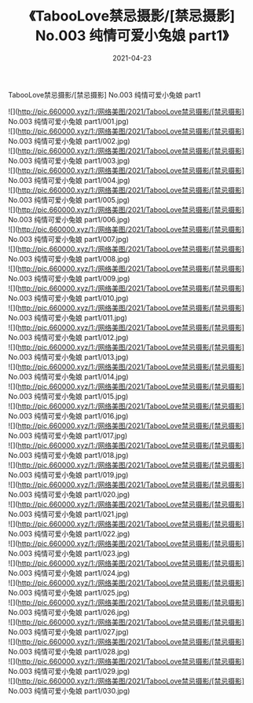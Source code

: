 ﻿---
layout: post
title:  《TabooLove禁忌摄影/[禁忌摄影] No.003 纯情可爱小兔娘 part1》
date:   2021-04-23
img: http://pic.660000.xyz/1:/网络美图/2021/TabooLove禁忌摄影/[禁忌摄影] No.003 纯情可爱小兔娘 part1/000.jpg
categories: [美女, 清纯, 唯美]
---

TabooLove禁忌摄影/[禁忌摄影] No.003 纯情可爱小兔娘 part1

 ![](http://pic.660000.xyz/1:/网络美图/2021/TabooLove禁忌摄影/[禁忌摄影] No.003 纯情可爱小兔娘 part1/001.jpg) <br>![](http://pic.660000.xyz/1:/网络美图/2021/TabooLove禁忌摄影/[禁忌摄影] No.003 纯情可爱小兔娘 part1/002.jpg) <br>![](http://pic.660000.xyz/1:/网络美图/2021/TabooLove禁忌摄影/[禁忌摄影] No.003 纯情可爱小兔娘 part1/003.jpg) <br>![](http://pic.660000.xyz/1:/网络美图/2021/TabooLove禁忌摄影/[禁忌摄影] No.003 纯情可爱小兔娘 part1/004.jpg) <br>![](http://pic.660000.xyz/1:/网络美图/2021/TabooLove禁忌摄影/[禁忌摄影] No.003 纯情可爱小兔娘 part1/005.jpg) <br>![](http://pic.660000.xyz/1:/网络美图/2021/TabooLove禁忌摄影/[禁忌摄影] No.003 纯情可爱小兔娘 part1/006.jpg) <br>![](http://pic.660000.xyz/1:/网络美图/2021/TabooLove禁忌摄影/[禁忌摄影] No.003 纯情可爱小兔娘 part1/007.jpg) <br>![](http://pic.660000.xyz/1:/网络美图/2021/TabooLove禁忌摄影/[禁忌摄影] No.003 纯情可爱小兔娘 part1/008.jpg) <br>![](http://pic.660000.xyz/1:/网络美图/2021/TabooLove禁忌摄影/[禁忌摄影] No.003 纯情可爱小兔娘 part1/009.jpg) <br>![](http://pic.660000.xyz/1:/网络美图/2021/TabooLove禁忌摄影/[禁忌摄影] No.003 纯情可爱小兔娘 part1/010.jpg) <br>![](http://pic.660000.xyz/1:/网络美图/2021/TabooLove禁忌摄影/[禁忌摄影] No.003 纯情可爱小兔娘 part1/011.jpg) <br>![](http://pic.660000.xyz/1:/网络美图/2021/TabooLove禁忌摄影/[禁忌摄影] No.003 纯情可爱小兔娘 part1/012.jpg) <br>![](http://pic.660000.xyz/1:/网络美图/2021/TabooLove禁忌摄影/[禁忌摄影] No.003 纯情可爱小兔娘 part1/013.jpg) <br>![](http://pic.660000.xyz/1:/网络美图/2021/TabooLove禁忌摄影/[禁忌摄影] No.003 纯情可爱小兔娘 part1/014.jpg) <br>![](http://pic.660000.xyz/1:/网络美图/2021/TabooLove禁忌摄影/[禁忌摄影] No.003 纯情可爱小兔娘 part1/015.jpg) <br>![](http://pic.660000.xyz/1:/网络美图/2021/TabooLove禁忌摄影/[禁忌摄影] No.003 纯情可爱小兔娘 part1/016.jpg) <br>![](http://pic.660000.xyz/1:/网络美图/2021/TabooLove禁忌摄影/[禁忌摄影] No.003 纯情可爱小兔娘 part1/017.jpg) <br>![](http://pic.660000.xyz/1:/网络美图/2021/TabooLove禁忌摄影/[禁忌摄影] No.003 纯情可爱小兔娘 part1/018.jpg) <br>![](http://pic.660000.xyz/1:/网络美图/2021/TabooLove禁忌摄影/[禁忌摄影] No.003 纯情可爱小兔娘 part1/019.jpg) <br>![](http://pic.660000.xyz/1:/网络美图/2021/TabooLove禁忌摄影/[禁忌摄影] No.003 纯情可爱小兔娘 part1/020.jpg) <br>![](http://pic.660000.xyz/1:/网络美图/2021/TabooLove禁忌摄影/[禁忌摄影] No.003 纯情可爱小兔娘 part1/021.jpg) <br>![](http://pic.660000.xyz/1:/网络美图/2021/TabooLove禁忌摄影/[禁忌摄影] No.003 纯情可爱小兔娘 part1/022.jpg) <br>![](http://pic.660000.xyz/1:/网络美图/2021/TabooLove禁忌摄影/[禁忌摄影] No.003 纯情可爱小兔娘 part1/023.jpg) <br>![](http://pic.660000.xyz/1:/网络美图/2021/TabooLove禁忌摄影/[禁忌摄影] No.003 纯情可爱小兔娘 part1/024.jpg) <br>![](http://pic.660000.xyz/1:/网络美图/2021/TabooLove禁忌摄影/[禁忌摄影] No.003 纯情可爱小兔娘 part1/025.jpg) <br>![](http://pic.660000.xyz/1:/网络美图/2021/TabooLove禁忌摄影/[禁忌摄影] No.003 纯情可爱小兔娘 part1/026.jpg) <br>![](http://pic.660000.xyz/1:/网络美图/2021/TabooLove禁忌摄影/[禁忌摄影] No.003 纯情可爱小兔娘 part1/027.jpg) <br>![](http://pic.660000.xyz/1:/网络美图/2021/TabooLove禁忌摄影/[禁忌摄影] No.003 纯情可爱小兔娘 part1/028.jpg) <br>![](http://pic.660000.xyz/1:/网络美图/2021/TabooLove禁忌摄影/[禁忌摄影] No.003 纯情可爱小兔娘 part1/029.jpg) <br>![](http://pic.660000.xyz/1:/网络美图/2021/TabooLove禁忌摄影/[禁忌摄影] No.003 纯情可爱小兔娘 part1/030.jpg) <br>